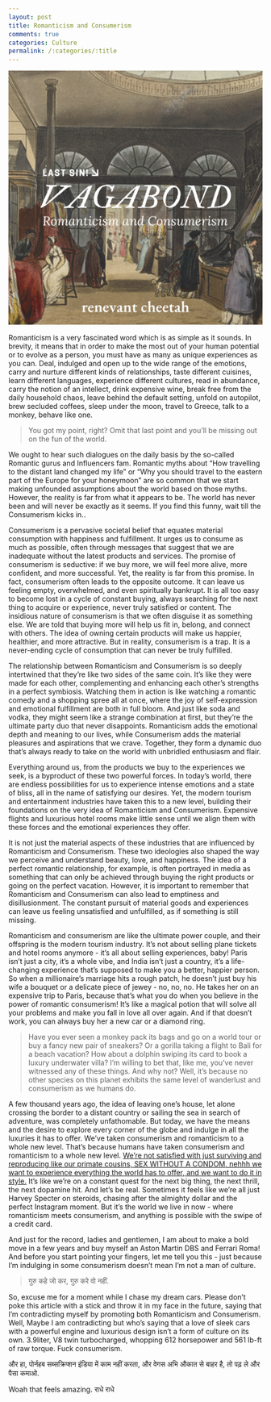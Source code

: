 ```yaml
---
layout: post
title: Romanticism and Consumerism
comments: true
categories: Culture
permalink: /:categories/:title
---
```


![title_image](/assets/Culture/Romanticism_and_Consumerism/Romanticism%20and%20Consumerism.png)

Romanticism is a very fascinated word which is as simple as it sounds. In brevity, it means that in order to make the most out of your human potential or to evolve as a person, you must have as many as unique experiences as you can. Deal, indulged and open up to the wide range of the emotions, carry and nurture different kinds of relationships, taste different cuisines, learn different languages, experience different cultures, read in abundance, carry the notion of an intellect, drink expensive wine, break free from the daily household chaos, leave behind the default setting, unfold on autopilot, brew secluded coffees, sleep under the moon, travel to Greece, talk to a monkey, behave like one.

> You got my point, right? Omit that last point and you’ll be missing out on the fun of the world.

We ought to hear such dialogues on the daily basis by the so-called Romantic gurus and Influencers fam. Romantic myths about “How travelling to the distant land changed my life” or “Why you should travel to the eastern part of the Europe for your honeymoon” are so common that we start making unfounded assumptions about the world based on those myths. However, the reality is far from what it appears to be. The world has never been and will never be exactly as it seems. If you find this funny, wait till the Consumerism kicks in..

Consumerism is a pervasive societal belief that equates material consumption with happiness and fulfillment. It urges us to consume as much as possible, often through messages that suggest that we are inadequate without the latest products and services. The promise of consumerism is seductive: if we buy more, we will feel more alive, more confident, and more successful. Yet, the reality is far from this promise. In fact, consumerism often leads to the opposite outcome. It can leave us feeling empty, overwhelmed, and even spiritually bankrupt. It is all too easy to become lost in a cycle of constant buying, always searching for the next thing to acquire or experience, never truly satisfied or content. The insidious nature of consumerism is that we often disguise it as something else. We are told that buying more will help us fit in, belong, and connect with others. The idea of owning certain products will make us happier, healthier, and more attractive. But in reality, consumerism is a trap. It is a never-ending cycle of consumption that can never be truly fulfilled.

The relationship between Romanticism and Consumerism is so deeply intertwined that they’re like two sides of the same coin. It’s like they were made for each other, complementing and enhancing each other’s strengths in a perfect symbiosis. Watching them in action is like watching a romantic comedy and a shopping spree all at once, where the joy of self-expression and emotional fulfillment are both in full bloom. And just like soda and vodka, they might seem like a strange combination at first, but they’re the ultimate party duo that never disappoints. Romanticism adds the emotional depth and meaning to our lives, while Consumerism adds the material pleasures and aspirations that we crave. Together, they form a dynamic duo that’s always ready to take on the world with unbridled enthusiasm and flair.

Everything around us, from the products we buy to the experiences we seek, is a byproduct of these two powerful forces. In today’s world, there are endless possibilities for us to experience intense emotions and a state of bliss, all in the name of satisfying our desires. Yet, the modern tourism and entertainment industries have taken this to a new level, building their foundations on the very idea of Romanticism and Consumerism. Expensive flights and luxurious hotel rooms make little sense until we align them with these forces and the emotional experiences they offer.

It is not just the material aspects of these industries that are influenced by Romanticism and Consumerism. These two ideologies also shaped the way we perceive and understand beauty, love, and happiness. The idea of a perfect romantic relationship, for example, is often portrayed in media as something that can only be achieved through buying the right products or going on the perfect vacation. However, it is important to remember that Romanticism and Consumerism can also lead to emptiness and disillusionment. The constant pursuit of material goods and experiences can leave us feeling unsatisfied and unfulfilled, as if something is still missing.

Romanticism and consumerism are like the ultimate power couple, and their offspring is the modern tourism industry. It’s not about selling plane tickets and hotel rooms anymore - it’s all about selling experiences, baby! Paris isn’t just a city, it’s a whole vibe, and India isn’t just a country, it’s a life-changing experience that’s supposed to make you a better, happier person. So when a millionaire’s marriage hits a rough patch, he doesn’t just buy his wife a bouquet or a delicate piece of jewey - no, no, no. He takes her on an expensive trip to Paris, because that’s what you do when you believe in the power of romantic consumerism! It’s like a magical potion that will solve all your problems and make you fall in love all over again. And if that doesn’t work, you can always buy her a new car or a diamond ring.

> Have you ever seen a monkey pack its bags and go on a world tour or buy a fancy new pair of sneakers? Or a gorilla taking a flight to Bali for a beach vacation? How about a dolphin swiping its card to book a luxury underwater villa? I’m willing to bet that, like me, you’ve never witnessed any of these things. And why not? Well, it’s because no other species on this planet exhibits the same level of wanderlust and consumerism as we humans do.

A few thousand years ago, the idea of leaving one’s house, let alone crossing the border to a distant country or sailing the sea in search of adventure, was completely unfathomable. But today, we have the means and the desire to explore every corner of the globe and indulge in all the luxuries it has to offer. We’ve taken consumerism and romanticism to a whole new level. That’s because humans have taken consumerism and romanticism to a whole new level. <u>We’re not satisfied with just surviving and reproducing like our primate cousins, SEX WITHOUT A CONDOM, nehhh we want to experience everything the world has to offer, and we want to do it in style.</u> It’s like we’re on a constant quest for the next big thing, the next thrill, the next dopamine hit. And let’s be real. Sometimes it feels like we’re all just Harvey Specter on steroids, chasing after the almighty dollar and the perfect Instagram moment. But it’s the world we live in now - where romanticism meets consumerism, and anything is possible with the swipe of a credit card.

And just for the record, ladies and gentlemen, I am about to make a bold move in a few years and buy myself an Aston Martin DBS and Ferrari Roma! And before you start pointing your fingers, let me tell you this - just because I’m indulging in some consumerism doesn’t mean I’m not a man of culture. 

> गुरु कहे जो कर, गुरु करे वो नहीं.

So, excuse me for a moment while I chase my dream cars. Please don’t poke this article with a stick and throw it in my face in the future, saying that I’m contradicting myself by promoting both Romanticism and Consumerism. Well, Maybe I am contradicting but who’s saying that a love of sleek cars with a powerful engine and luxurious design isn’t a form of culture on its own. 3.9liter, V8 twin turbocharged, whopping 612 horsepower and 561 lb-ft of raw torque. Fuck consumerism.

और हा, पोर्नहब सब्सक्रिप्शन इंडिया में काम नहीं करता, और वेगस अभि औकात से बाहर है, तो पढ़ ले और पैसा कमाओ.

Woah that feels amazing. राधे राधे
